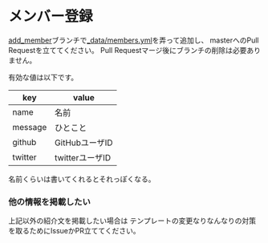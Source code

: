 メンバー登録
========
[add_member][branch]ブランチで[_data/members.yml][blob]を弄って追加し、
masterへのPull Requestを立ててください。
Pull Requestマージ後にブランチの削除は必要ありません。

有効な値は以下です。

| key     | value  |
|---------|--------|
| name    | 名前 |
| message | ひとこと |
| github  | GitHubユーザID |
| twitter | twitterユーザID |

名前くらいは書いてくれるとそれっぽくなる。

### 他の情報を掲載したい
上記以外の紹介文を掲載したい場合は
テンプレートの変更なりなんなりの対策を取るためにIssueかPR立ててください。

[branch]: https://github.com/PMOB/PMOB.github.io/tree/add_member
[blob]: https://github.com/PMOB/PMOB.github.io/blob/add_member/_data/members.yml
